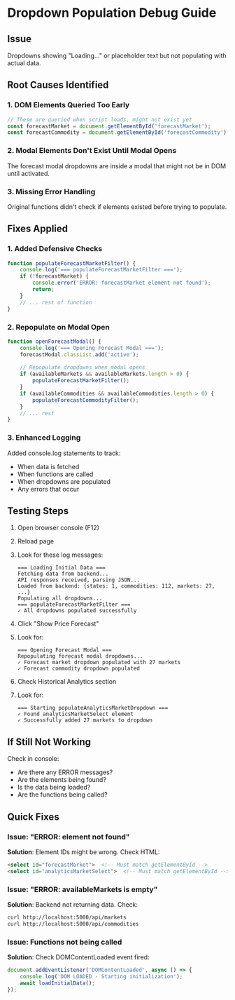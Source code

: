 # Dropdown Population Debug Guide

## Issue
Dropdowns showing "Loading..." or placeholder text but not populating with actual data.

## Root Causes Identified

### 1. DOM Elements Queried Too Early
```javascript
// These are queried when script loads, might not exist yet
const forecastMarket = document.getElementById('forecastMarket');
const forecastCommodity = document.getElementById('forecastCommodity');
```

### 2. Modal Elements Don't Exist Until Modal Opens
The forecast modal dropdowns are inside a modal that might not be in DOM until activated.

### 3. Missing Error Handling
Original functions didn't check if elements existed before trying to populate.

## Fixes Applied

### 1. Added Defensive Checks
```javascript
function populateForecastMarketFilter() {
    console.log('=== populateForecastMarketFilter ===');
    if (!forecastMarket) {
        console.error('ERROR: forecastMarket element not found');
        return;
    }
    // ... rest of function
}
```

### 2. Repopulate on Modal Open
```javascript
function openForecastModal() {
    console.log('=== Opening Forecast Modal ===');
    forecastModal.classList.add('active');
    
    // Repopulate dropdowns when modal opens
    if (availableMarkets && availableMarkets.length > 0) {
        populateForecastMarketFilter();
    }
    if (availableCommodities && availableCommodities.length > 0) {
        populateForecastCommodityFilter();
    }
    // ... rest
}
```

### 3. Enhanced Logging
Added console.log statements to track:
- When data is fetched
- When functions are called  
- When dropdowns are populated
- Any errors that occur

## Testing Steps

1. Open browser console (F12)
2. Reload page
3. Look for these log messages:
   ```
   === Loading Initial Data ===
   Fetching data from backend...
   API responses received, parsing JSON...
   Loaded from backend: {states: 1, commodities: 112, markets: 27, ...}
   Populating all dropdowns...
   === populateForecastMarketFilter ===
   ✓ All dropdowns populated successfully
   ```

4. Click "Show Price Forecast"
5. Look for:
   ```
   === Opening Forecast Modal ===
   Repopulating forecast modal dropdowns...
   ✓ Forecast market dropdown populated with 27 markets
   ✓ Forecast commodity dropdown populated
   ```

6. Check Historical Analytics section
7. Look for:
   ```
   === Starting populateAnalyticsMarketDropdown ===
   ✓ Found analyticsMarketSelect element
   ✓ Successfully added 27 markets to dropdown
   ```

## If Still Not Working

Check in console:
- Are there any ERROR messages?
- Are the elements being found?
- Is the data being loaded?
- Are the functions being called?

## Quick Fixes

### Issue: "ERROR: element not found"
**Solution**: Element IDs might be wrong. Check HTML:
```html
<select id="forecastMarket">  <!-- Must match getElementById -->
<select id="analyticsMarketSelect">  <!-- Must match getElementById -->
```

### Issue: "ERROR: availableMarkets is empty"
**Solution**: Backend not returning data. Check:
```bash
curl http://localhost:5000/api/markets
curl http://localhost:5000/api/commodities
```

### Issue: Functions not being called
**Solution**: Check DOMContentLoaded event fired:
```javascript
document.addEventListener('DOMContentLoaded', async () => {
    console.log('DOM LOADED - Starting initialization');
    await loadInitialData();
});
```
